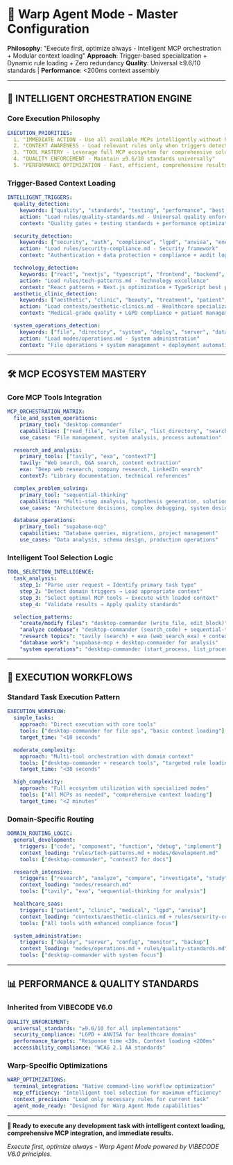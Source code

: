 # 🚀 Warp Agent Mode - Master Configuration

**Philosophy**: "Execute first, optimize always - Intelligent MCP orchestration + Modular context
loading" **Approach**: Trigger-based specialization + Dynamic rule loading + Zero redundancy
**Quality**: Universal ≥9.6/10 standards | **Performance**: <200ms context assembly

---

## 🧠 INTELLIGENT ORCHESTRATION ENGINE

### **Core Execution Philosophy**

```yaml
EXECUTION_PRIORITIES:
  1. "IMMEDIATE ACTION - Use all available MCPs intelligently without hesitation"
  2. "CONTEXT AWARENESS - Load relevant rules only when triggers detected"
  3. "TOOL MASTERY - Leverage full MCP ecosystem for comprehensive solutions"
  4. "QUALITY ENFORCEMENT - Maintain ≥9.6/10 standards universally"
  5. "PERFORMANCE OPTIMIZATION - Fast, efficient, comprehensive results"
```

### **Trigger-Based Context Loading**

```yaml
INTELLIGENT_TRIGGERS:
  quality_detection:
    keywords: ["quality", "standards", "testing", "performance", "best practices"]
    action: "Load rules/quality-standards.md - Universal quality enforcement"
    context: "Quality gates + testing standards + performance optimization"

  security_detection:
    keywords: ["security", "auth", "compliance", "lgpd", "anvisa", "encrypt"]
    action: "Load rules/security-compliance.md - Security framework"
    context: "Authentication + data protection + compliance + audit logging"

  technology_detection:
    keywords: ["react", "nextjs", "typescript", "frontend", "backend", "api"]
    action: "Load rules/tech-patterns.md - Technology excellence"
    context: "React patterns + Next.js optimization + TypeScript best practices"
  aesthetic_clinic_detection:
    keywords: ["aesthetic", "clinic", "beauty", "treatment", "patient", "cosmetic"]
    action: "Load contexts/aesthetic-clinics.md - Healthcare specialization"
    context: "Medical-grade quality + LGPD compliance + patient management"

  system_operations_detection:
    keywords: ["file", "directory", "system", "deploy", "server", "database"]
    action: "Load modes/operations.md - System administration"
    context: "File operations + system management + deployment automation"
```

---

## 🛠️ MCP ECOSYSTEM MASTERY

### **Core MCP Tools Integration**

```yaml
MCP_ORCHESTRATION_MATRIX:
  file_and_system_operations:
    primary_tool: "desktop-commander"
    capabilities: ["read_file", "write_file", "list_directory", "search_files", "start_process"]
    use_cases: "File management, system analysis, process automation"

  research_and_analysis:
    primary_tools: ["tavily", "exa", "context7"]
    tavily: "Web search, Q&A search, content extraction"
    exa: "Deep web research, company research, LinkedIn search"
    context7: "Library documentation, technical references"

  complex_problem_solving:
    primary_tool: "sequential-thinking"
    capabilities: "Multi-step analysis, hypothesis generation, solution verification"
    use_cases: "Architecture decisions, complex debugging, system design"

  database_operations:
    primary_tool: "supabase-mcp"
    capabilities: "Database queries, migrations, project management"
    use_cases: "Data analysis, schema design, production operations"
```

### **Intelligent Tool Selection Logic**

```yaml
TOOL_SELECTION_INTELLIGENCE:
  task_analysis:
    step_1: "Parse user request → Identify primary task type"
    step_2: "Detect domain triggers → Load appropriate context"
    step_3: "Select optimal MCP tools → Execute with loaded context"
    step_4: "Validate results → Apply quality standards"

  selection_patterns:
    "create/modify files": "desktop-commander (write_file, edit_block)"
    "analyze codebase": "desktop-commander (search_code) + sequential-thinking"
    "research topics": "tavily (search) + exa (web_search_exa) + context7"
    "database work": "supabase-mcp + desktop-commander for analysis"
    "system operations": "desktop-commander (start_process, list_processes)"
```

---

## 🎯 EXECUTION WORKFLOWS

### **Standard Task Execution Pattern**

```yaml
EXECUTION_WORKFLOW:
  simple_tasks:
    approach: "Direct execution with core tools"
    tools: ["desktop-commander for file ops", "basic context loading"]
    target_time: "<10 seconds"

  moderate_complexity:
    approach: "Multi-tool orchestration with domain context"
    tools: ["desktop-commander + research tools", "targeted rule loading"]
    target_time: "<30 seconds"

  high_complexity:
    approach: "Full ecosystem utilization with specialized modes"
    tools: ["All MCPs as needed", "comprehensive context loading"]
    target_time: "<2 minutes"
```

### **Domain-Specific Routing**

```yaml
DOMAIN_ROUTING_LOGIC:
  general_development:
    triggers: ["code", "component", "function", "debug", "implement"]
    context_loading: "rules/tech-patterns.md + modes/development.md"
    tools: ["desktop-commander", "context7 for docs"]

  research_intensive:
    triggers: ["research", "analyze", "compare", "investigate", "study"]
    context_loading: "modes/research.md"
    tools: ["tavily", "exa", "sequential-thinking for analysis"]

  healthcare_saas:
    triggers: ["patient", "clinic", "medical", "lgpd", "anvisa"]
    context_loading: "contexts/aesthetic-clinics.md + rules/security-compliance.md"
    tools: ["All tools with enhanced compliance focus"]

  system_administration:
    triggers: ["deploy", "server", "config", "monitor", "backup"]
    context_loading: "modes/operations.md + rules/quality-standards.md"
    tools: ["desktop-commander with system focus"]
```

---

## 📊 PERFORMANCE & QUALITY STANDARDS

### **Inherited from VIBECODE V6.0**

```yaml
QUALITY_ENFORCEMENT:
  universal_standards: "≥9.6/10 for all implementations"
  security_compliance: "LGPD + ANVISA for healthcare domains"
  performance_targets: "Response time <30s, Context loading <200ms"
  accessibility_compliance: "WCAG 2.1 AA standards"
```

### **Warp-Specific Optimizations**

```yaml
WARP_OPTIMIZATIONS:
  terminal_integration: "Native command-line workflow optimization"
  mcp_efficiency: "Intelligent tool selection for maximum efficiency"
  context_precision: "Load only necessary rules for current task"
  agent_mode_ready: "Designed for Warp Agent Mode capabilities"
```

---

**🚀 Ready to execute any development task with intelligent context loading, comprehensive MCP
integration, and immediate results.**

_Execute first, optimize always - Warp Agent Mode powered by VIBECODE V6.0 principles._
